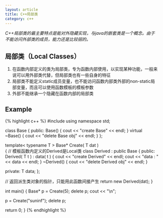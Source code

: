 ```yaml
---
layout: article
title: C++局部类
category: c++ 
---
```

*C++局部类的最主要特点是能对外隐藏实现，与java的嵌套类是一个概念。由于不能访问外部类的成员，能力还是比较弱的。*

## 局部类（Local Classes）

1. 在函数内部定义的类为局部类，专为函数内部使用，以实现某种功能，一般来说可以用外部类代替，但局部类也有一些自身的特征
2. 局部类不能定义static成员变量，也不能访问函数内部类外部的non-static局部变量，而且可以使用函数模板的模板参数
3. 外部不能继承一个隐藏在函数内部的局部类

## Example

{% highlight c++ %}
#include <iostream>
using namespace std;

class Base {
public:
  Base() { cout << "create Base" << endl; }
  virtual ~Base() { cout << "delete Base obj" << endl; }
};

template< typename T >
Base* Create( T dat )   
{
  // 模板函数内定义的Derived是Local类
  class Derived : public Base {
  public:
    Derived( T t ) : data( t )
    { 
      cout << "create Derived" << endl;
      cout << "data : " << data << endl;
    }
    ~Derived() { cout << "delete Derived obj" << endl; }

  private:
    T data;
  };

  // 返回派生类对象的指针，只能用此函数间接产生
  return new Derived(dat);
}

int main()
{
  Base* p = Create(5);
  delete p;
  cout << "\n";

  p = Create("suninf");
  delete p;

  return 0;
}
{% endhighlight %}
 